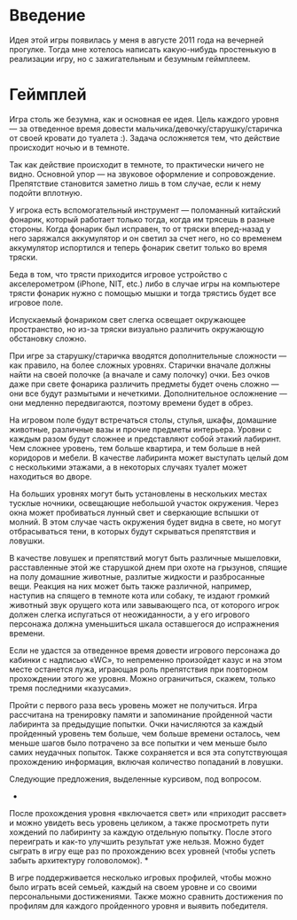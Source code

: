 Введение
========
Идея этой игры появилась у меня в августе 2011 года на вечерней прогулке.
Тогда мне хотелось написать какую-нибудь простенькую в реализации игру, но с зажигательным и безумным геймплеем.

Геймплей
========
Игра столь же безумна, как и основная ее идея. Цель каждого уровня — за отведенное время довести мальчика/девочку/старушку/старичка от своей кровати до туалета :). Задача осложняется тем, что действие происходит ночью и в темноте.

Так как действие происходит в темноте, то практически ничего не видно. Основной упор — на звуковое оформление и сопровождение. Препятствие становится заметно лишь в том случае, если к нему подойти вплотную.

У игрока есть вспомогательный инструмент — поломанный китайский фонарик, который работает только тогда, когда им трясешь в разные стороны. Когда фонарик был исправен, то от тряски вперед-назад у него заряжался аккумулятор и он светил за счет него, но со временем аккумулятор испортился и теперь фонарик светит только во время тряски.

Беда в том, что трясти приходится игровое устройство с акселерометром (iPhone, NIT, etc.) либо в случае игры на компьютере трясти фонарик нужно с помощью мышки и тогда трястись будет все игровое поле.

Испускаемый фонариком свет слегка освещает окружающее пространство, но из-за тряски визуально различить окружающую обстановку сложно.

При игре за старушку/старичка вводятся дополнительные сложности — как правило, на более сложных уровнях. Старички вначале должны найти на своей полочке (а вначале и саму полочку) очки. Без очков даже при свете фонарика различить предметы будет очень сложно — они все будут размытыми и нечеткими. Дополнительное осложнение — они медленно передвигаются, поэтому времени будет в обрез.

На игровом поле будут встречаться столы, стулья, шкафы, домашние животные, различные вазы и прочие предметы интерьера. Уровни с каждым разом будут сложнее и представляют собой этакий лабиринт. Чем сложнее уровень, тем больше квартира, и тем больше в ней коридоров и мебели. В качестве лабиринта может выступать целый дом с несколькими этажами, а в некоторых случаях туалет может находиться во дворе.

На больших уровнях могут быть установлены в нескольких местах тусклые ночники, освещающие небольшой участок окружения.
Через окна может пробиваться лунный свет и сверкающие вспышки от молний. В этом случае часть окружения будет видна в свете, но могут отбрасываться тени, в которых будут скрываться препятствия и ловушки.

В качестве ловушек и препятствий могут быть различные мышеловки, расставленные этой же старушкой днем при охоте на грызунов, спящие на полу домашние животные, разлитые жидкости и разбросанные вещи. Реакция на них может быть также различной, например, наступив на спящего в темноте кота или собаку, те издают громкий животный звук орущего кота или завывающего пса, от которого игрок должен слегка испугаться от неожиданности, а у его игрового персонажа должна уменьшиться шкала оставшегося до испражнения времени.

Если не удастся за отведенное время довести игрового персонажа до кабинки с надписью «WC», то непременно произойдет казус и на этом месте останется лужа, играющая роль препятствия при повторном прохождении этого же уровня. Можно ограничиться, скажем, только тремя последними «казусами».

Пройти с первого раза весь уровень может не получиться. Игра рассчитана на тренировку памяти и запоминание пройденной части лабиринта за предыдущие попытки. Очки начисляются за каждый пройденный уровень тем больше, чем больше времени осталось, чем меньше шагов было потрачено за все попытки и чем меньше было самих неудачных попыток. Также сохраняется и вся эта сопутствующая прохождению информация, включая количество попаданий в ловушки.

Следующие предложения, выделенные курсивом, под вопросом.

*
После прохождения уровня «включается свет» или «приходит рассвет» и можно увидеть весь уровень целиком, а также просмотреть пути хождений по лабиринту за каждую отдельную попытку. После этого переиграть и как-то улучшить результат уже нельзя. Можно будет сыграть в игру еще раз по прохождению всех уровней (чтобы успеть забыть архитектуру головоломок).
*

В игре поддерживается несколько игровых профилей, чтобы можно было играть всей семьей, каждый на своем уровне и со своими персональными достижениями. Также можно сравнить достижения по профилям для каждого пройденного уровня и выявить победителя.